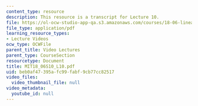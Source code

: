 ```yaml
---
content_type: resource
description: This resource is a transcript for Lecture 10.
file: https://ol-ocw-studio-app-qa.s3.amazonaws.com/courses/18-06-linear-algebra-spring-2010/beb0af47395afc99fabf9cb77cc82517_MIT18_06S10_L10.pdf
file_type: application/pdf
learning_resource_types:
- Lecture Videos
ocw_type: OCWFile
parent_title: Video Lectures
parent_type: CourseSection
resourcetype: Document
title: MIT18_06S10_L10.pdf
uid: beb0af47-395a-fc99-fabf-9cb77cc82517
video_files:
  video_thumbnail_file: null
video_metadata:
  youtube_id: null
---
```


